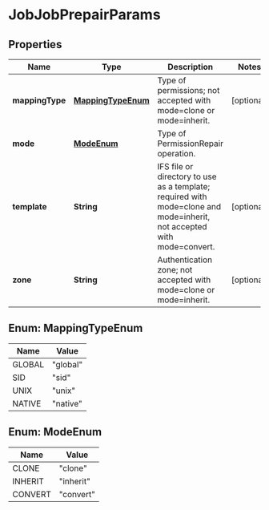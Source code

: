 
# JobJobPrepairParams

## Properties
Name | Type | Description | Notes
------------ | ------------- | ------------- | -------------
**mappingType** | [**MappingTypeEnum**](#MappingTypeEnum) | Type of permissions; not accepted with mode&#x3D;clone or mode&#x3D;inherit. |  [optional]
**mode** | [**ModeEnum**](#ModeEnum) | Type of PermissionRepair operation. | 
**template** | **String** | IFS file or directory to use as a template; required with mode&#x3D;clone and mode&#x3D;inherit, not accepted with mode&#x3D;convert. |  [optional]
**zone** | **String** | Authentication zone; not accepted with mode&#x3D;clone or mode&#x3D;inherit. |  [optional]


<a name="MappingTypeEnum"></a>
## Enum: MappingTypeEnum
Name | Value
---- | -----
GLOBAL | &quot;global&quot;
SID | &quot;sid&quot;
UNIX | &quot;unix&quot;
NATIVE | &quot;native&quot;


<a name="ModeEnum"></a>
## Enum: ModeEnum
Name | Value
---- | -----
CLONE | &quot;clone&quot;
INHERIT | &quot;inherit&quot;
CONVERT | &quot;convert&quot;



